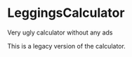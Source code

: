 # LeggingsCalculator
Very ugly calculator without any ads

This is a legacy version of the calculator.
